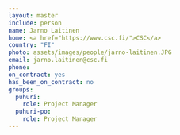 ```yaml
---
layout: master
include: person
name: Jarno Laitinen
home: <a href="https://www.csc.fi/">CSC</a>
country: "FI"
photo: assets/images/people/jarno-laitinen.JPG
email: jarno.laitinen@csc.fi
phone:
on_contract: yes
has_been_on_contract: no
groups:
  puhuri:
    role: Project Manager
  puhuri-po:
    role: Project Manager
---
```

